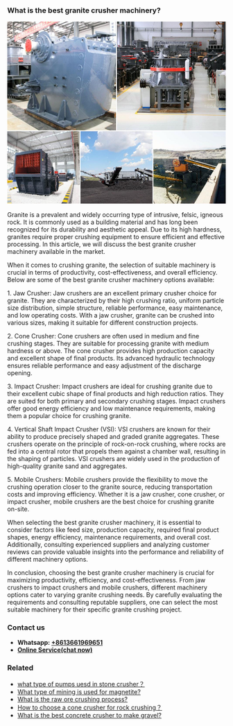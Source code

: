 <h3>What is the best granite crusher machinery?</h3><img src='1701742715.jpg' alt=''><p>Granite is a prevalent and widely occurring type of intrusive, felsic, igneous rock. It is commonly used as a building material and has long been recognized for its durability and aesthetic appeal. Due to its high hardness, granites require proper crushing equipment to ensure efficient and effective processing. In this article, we will discuss the best granite crusher machinery available in the market.</p><p>When it comes to crushing granite, the selection of suitable machinery is crucial in terms of productivity, cost-effectiveness, and overall efficiency. Below are some of the best granite crusher machinery options available:</p><p>1. Jaw Crusher: Jaw crushers are an excellent primary crusher choice for granite. They are characterized by their high crushing ratio, uniform particle size distribution, simple structure, reliable performance, easy maintenance, and low operating costs. With a jaw crusher, granite can be crushed into various sizes, making it suitable for different construction projects.</p><p>2. Cone Crusher: Cone crushers are often used in medium and fine crushing stages. They are suitable for processing granite with medium hardness or above. The cone crusher provides high production capacity and excellent shape of final products. Its advanced hydraulic technology ensures reliable performance and easy adjustment of the discharge opening.</p><p>3. Impact Crusher: Impact crushers are ideal for crushing granite due to their excellent cubic shape of final products and high reduction ratios. They are suited for both primary and secondary crushing stages. Impact crushers offer good energy efficiency and low maintenance requirements, making them a popular choice for crushing granite.</p><p>4. Vertical Shaft Impact Crusher (VSI): VSI crushers are known for their ability to produce precisely shaped and graded granite aggregates. These crushers operate on the principle of rock-on-rock crushing, where rocks are fed into a central rotor that propels them against a chamber wall, resulting in the shaping of particles. VSI crushers are widely used in the production of high-quality granite sand and aggregates.</p><p>5. Mobile Crushers: Mobile crushers provide the flexibility to move the crushing operation closer to the granite source, reducing transportation costs and improving efficiency. Whether it is a jaw crusher, cone crusher, or impact crusher, mobile crushers are the best choice for crushing granite on-site.</p><p>When selecting the best granite crusher machinery, it is essential to consider factors like feed size, production capacity, required final product shapes, energy efficiency, maintenance requirements, and overall cost. Additionally, consulting experienced suppliers and analyzing customer reviews can provide valuable insights into the performance and reliability of different machinery options.</p><p>In conclusion, choosing the best granite crusher machinery is crucial for maximizing productivity, efficiency, and cost-effectiveness. From jaw crushers to impact crushers and mobile crushers, different machinery options cater to varying granite crushing needs. By carefully evaluating the requirements and consulting reputable suppliers, one can select the most suitable machinery for their specific granite crushing project.</p><h3>Contact us</h3><ul><li><strong>Whatsapp:&nbsp;<a href="https://wa.me/8613661969651">+8613661969651</a></strong></li><li><a href="https://swt.shibang-china.com/?git&amp;zhl&amp;What is the best granite crusher machinery"><strong>Online Service(chat now)</strong></a></li></ul><h3>Related</h3><ul><li><a href='what type of pumps uesd in stone crusher？.md'>what type of pumps uesd in stone crusher？</a></li><li><a href='What type of mining is used for magnetite.md'>What type of mining is used for magnetite?</a></li><li><a href='What is the raw ore crushing process.md'>What is the raw ore crushing process?</a></li><li><a href='How to choose a cone crusher for rock crushing？.md'>How to choose a cone crusher for rock crushing？</a></li><li><a href='What is the best concrete crusher to make gravel.md'>What is the best concrete crusher to make gravel?</a></li></ul>
